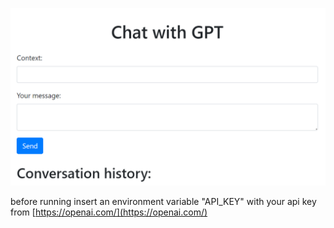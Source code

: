 ![chatgpt.png](src%2Fmain%2Fresources%2Fstatic%2Fchatgpt.png)

before running insert an environment variable "API_KEY" with your api key from [https://openai.com/](https://openai.com/)